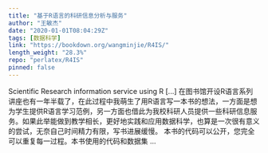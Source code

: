 ```yaml
---
title: "基于R语言的科研信息分析与服务"
author: "王敏杰"
date: "2020-01-01T08:04:29Z"
tags: [数据科学]
link: "https://bookdown.org/wangminjie/R4IS/"
length_weight: "28.3%"
repo: "perlatex/R4IS"
pinned: false
---
```


Scientific Research information service using R [...] 在图书馆开设R语言系列讲座也有一年半载了，在此过程中我萌生了用R语言写一本书的想法，一方面是想为学生提供R语言学习范例，另一方面也借此为我校科研人员提供一些科研信息服务。如果此举能做到教学相长，更好地实践和应用数据科学，也算是一次很有意义的尝试，无奈自己时间精力有限，写书进展缓慢。 本书的代码可以公开，您完全可以重复每一过程。本书使用的代码和数据集 ...
